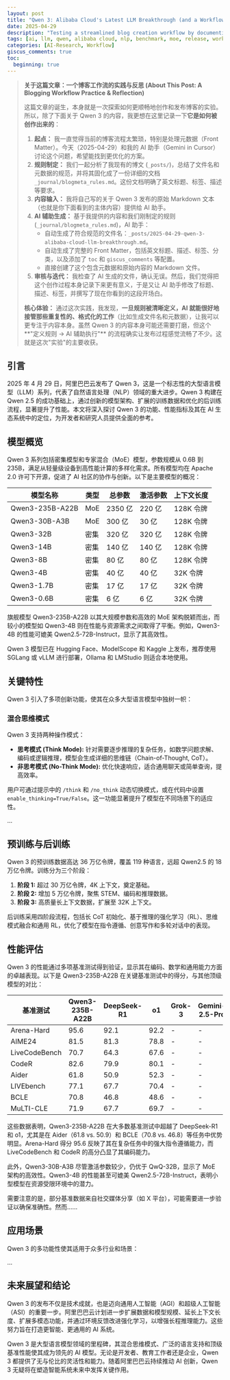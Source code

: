 ```yaml
---
layout: post
title: "Qwen 3: Alibaba Cloud's Latest LLM Breakthrough (and a Workflow Test)"
date: 2025-04-29
description: "Testing a streamlined blog creation workflow by documenting the Qwen 3 release, following predefined metadata rules. The focus is on the process, not just the content."
tags: [ai, llm, qwen, alibaba cloud, nlp, benchmark, moe, release, workflow, blogging, automation, meta]
categories: [AI-Research, Workflow]
giscus_comments: true
toc:
  beginning: true
---
```


> **关于这篇文章：一个博客工作流的实践与反思 (About This Post: A Blogging Workflow Practice & Reflection)**
>
> 这篇文章的诞生，本身就是一次探索如何更顺畅地创作和发布博客的实验。所以，除了下面关于 Qwen 3 的内容，我更想在这里记录一下**它是如何被创作出来的**：
>
> 1.  **起点：** 我一直觉得当前的博客流程太繁琐，特别是处理元数据（Front Matter）。今天（2025-04-29）和我的 AI 助手（Gemini in Cursor）讨论这个问题，希望能找到更优化的方案。
> 2.  **规则制定：** 我们一起分析了我现有的博文 (`_posts/`)，总结了文件名和元数据的规范，并将其固化成了一份详细的文档 `_journal/blogmeta_rules.md`。这份文档明确了英文标题、标签、描述等要求。
> 3.  **内容输入：** 我将自己写的关于 Qwen 3 发布的原始 Markdown 文本（也就是你下面看到的主体内容）提供给 AI 助手。
> 4.  **AI 辅助生成：** 基于我提供的内容和我们刚制定的规则 (`_journal/blogmeta_rules.md`)，AI 助手：
>     *   自动生成了符合规范的文件名：`_posts/2025-04-29-qwen-3-alibaba-cloud-llm-breakthrough.md`。
>     *   自动生成了完整的 Front Matter，包括英文标题、描述、标签、分类，以及添加了 `toc` 和 `giscus_comments` 等配置。
>     *   直接创建了这个包含元数据和原始内容的 Markdown 文件。
> 5.  **审核与迭代：** 我检查了 AI 生成的文件，确认无误。然后，我们觉得把这个创作过程本身记录下来更有意义，于是又让 AI 助手修改了标题、描述、标签，并撰写了现在你看到的这段开场白。
>
> **核心体验：** 通过这次实践，我发现，**一旦规则被清晰定义，AI 就能很好地接管那些重复性的、格式化的工作**（比如生成文件名和元数据），让我可以更专注于内容本身。虽然 Qwen 3 的内容本身可能还需要打磨，但这个**"定义规则 -> AI 辅助执行"** 的流程确实让发布过程感觉流畅了不少。这就是这次"实验"的主要收获。

## 引言

2025 年 4 月 29 日，阿里巴巴云发布了 Qwen 3，这是一个标志性的大型语言模型（LLM）系列，代表了自然语言处理（NLP）领域的重大进步。Qwen 3 构建在 Qwen 2.5 的成功基础上，通过创新的模型架构、扩展的训练数据和优化的后训练流程，显著提升了性能。本文将深入探讨 Qwen 3 的功能、性能指标及其在 AI 生态系统中的定位，为开发者和研究人员提供全面的参考。

## 模型概览

Qwen 3 系列包括密集模型和专家混合（MoE）模型，参数规模从 0.6B 到 235B，满足从轻量级设备到高性能计算的多样化需求。所有模型均在 Apache 2.0 许可下开源，促进了 AI 社区的协作与创新。以下是主要模型的概况：

| 模型名称          | 类型 | 总参数     | 激活参数 | 上下文长度 |
|-------------------|------|------------|----------|------------|
| Qwen3-235B-A22B   | MoE  | 2350 亿    | 220 亿   | 128K 令牌  |
| Qwen3-30B-A3B     | MoE  | 300 亿     | 30 亿    | 128K 令牌  |
| Qwen3-32B         | 密集 | 320 亿     | 320 亿   | 128K 令牌  |
| Qwen3-14B         | 密集 | 140 亿     | 140 亿   | 128K 令牌  |
| Qwen3-8B          | 密集 | 80 亿      | 80 亿    | 128K 令牌  |
| Qwen3-4B          | 密集 | 40 亿      | 40 亿    | 32K 令牌   |
| Qwen3-1.7B        | 密集 | 17 亿      | 17 亿    | 32K 令牌   |
| Qwen3-0.6B        | 密集 | 6 亿       | 6 亿     | 32K 令牌   |

旗舰模型 Qwen3-235B-A22B 以其大规模参数和高效的 MoE 架构脱颖而出，而较小的模型如 Qwen3-4B 则在性能与资源需求之间取得了平衡。例如，Qwen3-4B 的性能可媲美 Qwen2.5-72B-Instruct，显示了其高效性。

Qwen 3 模型已在 Hugging Face、ModelScope 和 Kaggle 上发布，推荐使用 SGLang 或 vLLM 进行部署，Ollama 和 LMStudio 则适合本地使用。

## 关键特性

Qwen 3 引入了多项创新功能，使其在众多大型语言模型中独树一帜：

### 混合思维模式

Qwen 3 支持两种操作模式：

*   **思考模式 (Think Mode):** 针对需要逐步推理的复杂任务，如数学问题求解、编码或逻辑推理，模型会生成详细的思维链（Chain-of-Thought, CoT）。
*   **非思考模式 (No-Think Mode):** 优化快速响应，适合通用聊天或简单查询，提高效率。

用户可通过提示中的 `/think` 和 `/no_think` 动态切换模式，或在代码中设置 `enable_thinking=True/False`。这一功能显著提升了模型在不同场景下的适应性。

...


## 预训练与后训练

Qwen 3 的预训练数据高达 36 万亿令牌，覆盖 119 种语言，远超 Qwen2.5 的 18 万亿令牌。训练分为三个阶段：

1.  **阶段 1:** 超过 30 万亿令牌，4K 上下文，奠定基础。
2.  **阶段 2:** 增加 5 万亿令牌，聚焦 STEM、编码和推理数据。
3.  **阶段 3:** 高质量长上下文数据，扩展至 32K 上下文。

后训练采用四阶段流程，包括长 CoT 初始化、基于推理的强化学习（RL）、思维模式融合和通用 RL，优化了模型在指令遵循、创意写作和多轮对话中的表现。

## 性能评估

Qwen 3 的性能通过多项基准测试得到验证，显示其在编码、数学和通用能力方面的卓越表现。以下是 Qwen3-235B-A22B 在关键基准测试中的得分，与其他顶级模型的对比：

| 基准测试      | Qwen3-235B-A22B | DeepSeek-R1 | o1   | Grok-3 | Gemini-2.5-Pro |
|---------------|-----------------|-------------|------|--------|----------------|
| Arena-Hard    | 95.6            | 92.1        | 92.2 | -      | -              |
| AIME24        | 81.5            | 81.3        | 78.8 | -      | -              |
| LiveCodeBench | 70.7            | 64.3        | 67.6 | -      | -              |
| CodeR         | 82.6            | 79.9        | 80.1 | -      | -              |
| Aider         | 61.8            | 50.9        | 52.3 | -      | -              |
| LIVEbench     | 77.1            | 67.7        | 70.4 | -      | -              |
| BCLE          | 70.8            | 46.8        | 48.6 | -      | -              |
| MuLTI-CLE     | 71.9            | 67.7        | 69.7 | -      | -              |

这些数据表明，Qwen3-235B-A22B 在大多数基准测试中超越了 DeepSeek-R1 和 o1，尤其是在 Aider（61.8 vs. 50.9）和 BCLE（70.8 vs. 46.8）等任务中优势明显。Arena-Hard 得分 95.6 反映了其在复杂任务中的强大指令遵循能力，而 LiveCodeBench 和 CodeR 的高分凸显了其编码能力。

此外，Qwen3-30B-A3B 尽管激活参数较少，仍优于 QwQ-32B，显示了 MoE 架构的高效性。Qwen3-4B 的性能甚至可媲美 Qwen2.5-72B-Instruct，表明小型模型在资源受限环境中的潜力。

需要注意的是，部分基准数据来自社交媒体分享（如 X 平台），可能需要进一步验证以确保准确性。然而……

## 应用场景

Qwen 3 的多功能性使其适用于众多行业和场景：

... 

## 未来展望和结论

Qwen 3 的发布不仅是技术成就，也是迈向通用人工智能（AGI）和超级人工智能（ASI）的重要一步。阿里巴巴云计划进一步扩展数据和模型规模、延长上下文长度、扩展多模态功能，并通过环境反馈改进强化学习，以增强长程推理能力。这些努力旨在打造更智能、更通用的 AI 系统。


Qwen 3 是大型语言模型领域的里程碑，其混合思维模式、广泛的语言支持和顶级基准性能使其成为领先的 AI 模型。无论是开发者、教育工作者还是企业，Qwen 3 都提供了无与伦比的灵活性和能力。随着阿里巴巴云持续推动 AI 创新，Qwen 3 无疑将在塑造智能系统未来中发挥关键作用。 